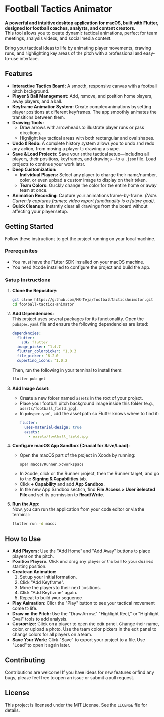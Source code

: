 # Football Tactics Animator

**A powerful and intuitive desktop application for macOS, built with Flutter, designed for football coaches, analysts, and content creators.**  
This tool allows you to create dynamic tactical animations, perfect for team meetings, analysis videos, and social media content.

Bring your tactical ideas to life by animating player movements, drawing runs, and highlighting key areas of the pitch with a professional and easy-to-use interface.

## Features

- **Interactive Tactics Board:** A smooth, responsive canvas with a football pitch background.
- **Player & Ball Management:** Add, remove, and position home players, away players, and a ball.
- **Keyframe Animation System:** Create complex animations by setting player positions at different keyframes. The app smoothly animates the transitions between them.
- **Drawing Tools:**
    - Draw arrows with arrowheads to illustrate player runs or pass directions.
    - Highlight key tactical areas with both rectangular and oval shapes.
- **Undo & Redo:** A complete history system allows you to undo and redo any action, from moving a player to drawing a shape.
- **Save & Load Projects:** Save your entire tactical setup—including all players, their positions, keyframes, and drawings—to a `.json` file. Load projects to continue your work later.
- **Deep Customization:**
    - **Individual Players:** Select any player to change their name/number, color, or even upload a custom image to display on their token.
    - **Team Colors:** Quickly change the color for the entire home or away team at once.
- **Animation Recording:** Capture your animations frame-by-frame. *(Note: Currently captures frames; video export functionality is a future goal).*
- **Quick Cleanup:** Instantly clear all drawings from the board without affecting your player setup.

## Getting Started

Follow these instructions to get the project running on your local machine.

### Prerequisites

- You must have the Flutter SDK installed on your macOS machine.
- You need Xcode installed to configure the project and build the app.

### Setup Instructions

1. **Clone the Repository:**
    ```sh
    git clone https://github.com/MS-Teja/footballTacticsAnimator.git
    cd football-tactics-animator
    ```

2. **Add Dependencies:**  
   This project uses several packages for its functionality. Open the `pubspec.yaml` file and ensure the following dependencies are listed:
    ```yaml
    dependencies:
      flutter:
        sdk: flutter
      image_picker: ^1.0.7
      flutter_colorpicker: ^1.0.3
      file_picker: ^6.2.0
      cupertino_icons: ^1.0.2
    ```
   Then, run the following in your terminal to install them:
    ```sh
    flutter pub get
    ```

3. **Add Image Asset:**
    - Create a new folder named `assets` in the root of your project.
    - Place your football pitch background image inside this folder (e.g., `assets/football_field.jpg`).
    - In `pubspec.yaml`, add the asset path so Flutter knows where to find it:
      ```yaml
      flutter:
        uses-material-design: true
        assets:
          - assets/football_field.jpg
      ```

4. **Configure macOS App Sandbox (Crucial for Save/Load):**
    - Open the macOS part of the project in Xcode by running:
      ```sh
      open macos/Runner.xcworkspace
      ```
    - In Xcode, click on the Runner project, then the Runner target, and go to the **Signing & Capabilities** tab.
    - Click **+ Capability** and add **App Sandbox**.
    - In the new App Sandbox section, find **File Access > User Selected File** and set its permission to **Read/Write**.

5. **Run the App:**  
   Now, you can run the application from your code editor or via the terminal:
    ```sh
    flutter run -d macos
    ```

## How to Use

- **Add Players:** Use the "Add Home" and "Add Away" buttons to place players on the pitch.
- **Position Players:** Click and drag any player or the ball to your desired starting position.
- **Create an Animation:**
    1. Set up your initial formation.
    2. Click "Add Keyframe".
    3. Move the players to their next positions.
    4. Click "Add Keyframe" again.
    5. Repeat to build your sequence.
- **Play Animation:** Click the "Play" button to see your tactical movement come to life.
- **Draw on the Pitch:** Use the "Draw Arrow," "Highlight Rect," or "Highlight Oval" tools to add analysis.
- **Customize:** Click on a player to open the edit panel. Change their name, color, or upload a photo. Use the team color pickers in the edit panel to change colors for all players on a team.
- **Save Your Work:** Click "Save" to export your project to a file. Use "Load" to open it again later.

## Contributing

Contributions are welcome! If you have ideas for new features or find any bugs, please feel free to open an issue or submit a pull request.

## License

This project is licensed under the MIT License. See the `LICENSE` file for details.